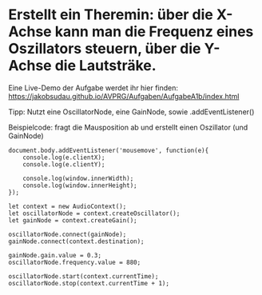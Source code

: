# Erstellt ein Theremin: über die X-Achse kann man die Frequenz eines Oszillators steuern, über die Y-Achse die Lautsträke.

Eine Live-Demo der Aufgabe werdet ihr hier finden: https://jakobsudau.github.io/AVPRG/Aufgaben/AufgabeA1b/index.html

Tipp: Nutzt eine OscillatorNode, eine GainNode, sowie .addEventListener()

Beispielcode: fragt die Mausposition ab und erstellt einen Oszillator (und GainNode)
```
document.body.addEventListener('mousemove', function(e){
    console.log(e.clientX);
    console.log(e.clientY);

    console.log(window.innerWidth);
    console.log(window.innerHeight);
});

let context = new AudioContext();
let oscillatorNode = context.createOscillator();
let gainNode = context.createGain();

oscillatorNode.connect(gainNode);
gainNode.connect(context.destination);

gainNode.gain.value = 0.3;
oscillatorNode.frequency.value = 880;

oscillatorNode.start(context.currentTime);
oscillatorNode.stop(context.currentTime + 1);
```